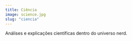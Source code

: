 ```yaml
---
title: Ciência
image: science.jpg
slug: "ciencia"
---
```


Análises e explicações científicas dentro do universo nerd.